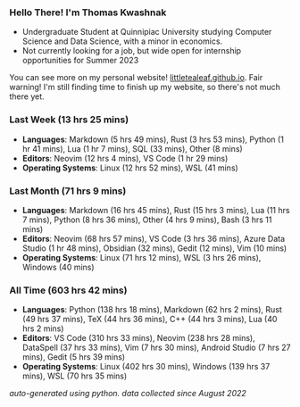 
### Hello There! I'm Thomas Kwashnak

- Undergraduate Student at Quinnipiac University studying Computer Science and Data Science, with a minor in economics.
- Not currently looking for a job, but wide open for internship opportunities for Summer 2023

You can see more on my personal website! [littletealeaf.github.io](https://littletealeaf.github.io). Fair warning! I'm still finding time to finish up my website, so there's not much there yet.

### Last Week (13 hrs 25 mins)
- **Languages**: Markdown (5 hrs 49 mins), Rust (3 hrs 53 mins), Python (1 hr 41 mins), Lua (1 hr 7 mins), SQL (33 mins), Other (8 mins)
- **Editors**: Neovim (12 hrs 4 mins), VS Code (1 hr 29 mins)
- **Operating Systems**: Linux (12 hrs 52 mins), WSL (41 mins)
    
### Last Month (71 hrs 9 mins)
- **Languages**: Markdown (16 hrs 45 mins), Rust (15 hrs 3 mins), Lua (11 hrs 7 mins), Python (8 hrs 36 mins), Other (4 hrs 9 mins), Bash (3 hrs 11 mins)
- **Editors**: Neovim (68 hrs 57 mins), VS Code (3 hrs 36 mins), Azure Data Studio (1 hr 48 mins), Obsidian (32 mins), Gedit (12 mins), Vim (10 mins)
- **Operating Systems**: Linux (71 hrs 12 mins), WSL (3 hrs 26 mins), Windows (40 mins)
    
### All Time (603 hrs 42 mins)
- **Languages**: Python (138 hrs 18 mins), Markdown (62 hrs 2 mins), Rust (49 hrs 37 mins), TeX (44 hrs 36 mins), C++ (44 hrs 3 mins), Lua (40 hrs 2 mins)
- **Editors**: VS Code (310 hrs 33 mins), Neovim (238 hrs 28 mins), DataSpell (37 hrs 33 mins), Vim (7 hrs 30 mins), Android Studio (7 hrs 27 mins), Gedit (5 hrs 39 mins)
- **Operating Systems**: Linux (402 hrs 30 mins), Windows (139 hrs 37 mins), WSL (70 hrs 35 mins)
    

*auto-generated using python. data collected since August 2022*
